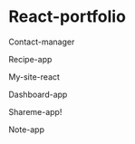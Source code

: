 # React-portfolio

Contact-manager

Recipe-app

My-site-react

Dashboard-app

Shareme-app!

Note-app

